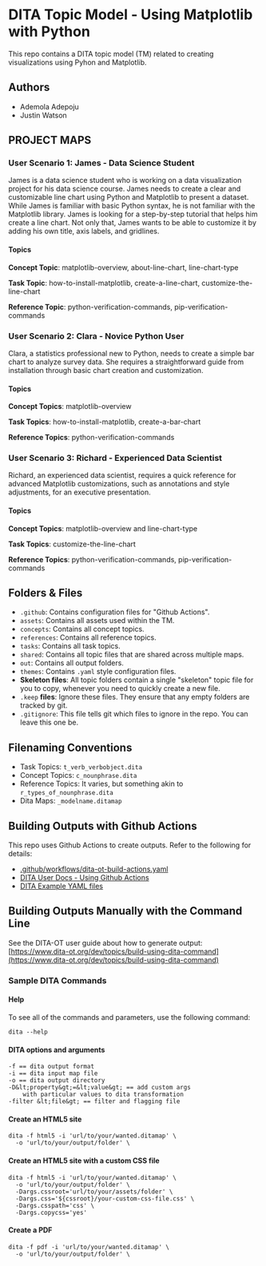 # DITA Topic Model - Using Matplotlib with Python

This repo contains a DITA topic model (TM) related to creating visualizations using Pyhon and Matplotlib.

## Authors

- Ademola Adepoju
- Justin Watson

## PROJECT MAPS

### User Scenario 1: James - Data Science Student

James is a data science student who is working on a data visualization project for his data science course. James needs to create a clear and customizable line chart using Python and Matplotlib to present a dataset. While James is familiar with basic Python syntax, he is not familiar with the Matplotlib library. James is looking for a step-by-step tutorial that helps him create a line chart. Not only that, James wants to be able to customize it by adding his own title, axis labels, and gridlines. 


#### Topics

**Concept Topic**: matplotlib-overview, about-line-chart, line-chart-type

**Task Topic**: how-to-install-matplotlib, create-a-line-chart, customize-the-line-chart

**Reference Topic**: python-verification-commands, pip-verification-commands

### User Scenario 2: Clara - Novice Python User

Clara, a statistics professional new to Python, needs to create a simple bar chart to analyze survey data. She requires a straightforward guide from installation through basic chart creation and customization.

#### Topics

**Concept Topics**: matplotlib-overview

**Task Topics**: how-to-install-matplotlib, create-a-bar-chart

**Reference Topics**: python-verification-commands

### User Scenario 3: Richard - Experienced Data Scientist

Richard, an experienced data scientist, requires a quick reference for advanced Matplotlib customizations, such as annotations and style adjustments, for an executive presentation.

#### Topics

**Concept Topics**: matplotlib-overview and line-chart-type

**Task Topics**: customize-the-line-chart

**Reference Topics**: python-verification-commands, pip-verification-commands


## Folders &amp; Files

- `.github`: Contains configuration files for "Github Actions".
- `assets`: Contains all assets used within the TM.
- `concepts`: Contains all concept topics.
- `references`: Contains all reference topics.
- `tasks`: Contains all task topics.
- `shared`: Contains all topic files that are shared across multiple maps.
- `out`: Contains all output folders.
- `themes`: Contains `.yaml` style configuration files.
- **Skeleton files**: All topic folders contain a single "skeleton" topic file for you to copy, whenever you need to quickly create a new file.
- `.keep` **files**: Ignore these files. They ensure that any empty folders are tracked by git. 
- `.gitignore`: This file tells git which files to ignore in the repo. You can leave this one be.

## Filenaming Conventions

- Task Topics: `t_verb_verbobject.dita`
- Concept Topics: `c_nounphrase.dita`
- Reference Topics: It varies, but something akin to `r_types_of_nounphrase.dita`
- Dita Maps: `_modelname.ditamap`

## Building Outputs with Github Actions

This repo uses Github Actions to create outputs. Refer to the following for details: 

- [.github/workflows/dita-ot-build-actions.yaml](.github/workflows/dita-ot-build-actions.yaml)
- [DITA User Docs - Using Github Actions](https://www.dita-ot.org/dev/topics/using-github-actions)
- [DITA Example YAML files](https://github.com/dita-ot/docs/blob/develop/samples/github-actions/build-using-a-project-file.yaml)

## Building Outputs Manually with the Command Line

See the DITA-OT user guide about how to generate output: [https://www.dita-ot.org/dev/topics/build-using-dita-command](https://www.dita-ot.org/dev/topics/build-using-dita-command)

### Sample DITA Commands

#### Help

To see all of the commands and parameters, use the following command:

```
dita --help
```

#### DITA options and arguments

```
-f == dita output format
-i == dita input map file
-o == dita output directory
-D&lt;property&gt;=&lt;value&gt; == add custom args
    with particular values to dita transformation
-filter &lt;file&gt; == filter and flagging file
```

#### Create an HTML5 site

```
dita -f html5 -i 'url/to/your/wanted.ditamap' \
  -o 'url/to/your/output/folder' \
```

#### Create an HTML5 site with a custom CSS file

```
dita -f html5 -i 'url/to/your/wanted.ditamap' \
  -o 'url/to/your/output/folder' \
  -Dargs.cssroot='url/to/your/assets/folder' \
  -Dargs.css='${cssroot}/your-custom-css-file.css' \
  -Dargs.csspath='css' \
  -Dargs.copycss='yes'
```

#### Create a PDF

```
dita -f pdf -i 'url/to/your/wanted.ditamap' \
  -o 'url/to/your/output/folder' \
```
